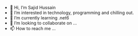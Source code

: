 - 👋 Hi, I’m Sajid Hussain
- 👀 I’m interested in technology, programming and chilling out.
- 🌱 I’m currently learning .net6
- 💞️ I’m looking to collaborate on ...
- 📫 How to reach me ...

<!---
iamsajidhussain/iamsajidhussain is a ✨ special ✨ repository because its `README.md` (this file) appears on your GitHub profile.
You can click the Preview link to take a look at your changes.
--->
